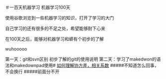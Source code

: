 ＃一百天机器学习
机器学习100天

使用谷歌浏览到一些机器学习的知识，打开了学习的大门

自己学习的还有很多的不足之处，希望能够耐下心来

在100天之后，能够对机器学习和蟒有个初步的了解

wuhooooo

第一天：git和svn区别
初步了解的git的使用说明
第二天：学习了makedwon的语法和makedownpad使用#
[如何理解协方差，相关系数](https://www.matongxue.com/madocs/568.html)
#####不知道怎么回事，不会换行
#####前面分不开
